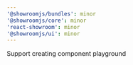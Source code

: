 ```yaml
---
'@showroomjs/bundles': minor
'@showroomjs/core': minor
'react-showroom': minor
'@showroomjs/ui': minor
---
```


Support creating component playground
